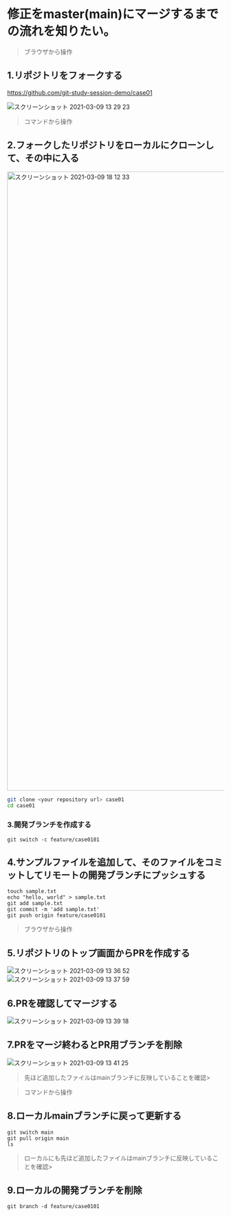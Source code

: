# 修正をmaster(main)にマージするまでの流れを知りたい。

>ブラウザから操作
## 1.リポジトリをフォークする
https://github.com/git-study-session-demo/case01

![スクリーンショット 2021-03-09 13 29 23](https://user-images.githubusercontent.com/869103/110418883-96bb9100-80db-11eb-8b64-5597f8ca3d56.png)

>コマンドから操作
## 2.フォークしたリポジトリをローカルにクローンして、その中に入る
<img width="1438" alt="スクリーンショット 2021-03-09 18 12 33" src="https://user-images.githubusercontent.com/71377103/110447498-a51da300-8103-11eb-87a8-962850d21c04.png">

```bash
git clone <your repository url> case01
cd case01
```
### 3.開発ブランチを作成する

```
git switch -c feature/case0101
```
## 4.サンプルファイルを追加して、そのファイルをコミットしてリモートの開発ブランチにプッシュする

```
touch sample.txt
echo "hello, world" > sample.txt
git add sample.txt
git commit -m 'add sample.txt'
git push origin feature/case0101
```
>ブラウザから操作
## 5.リポジトリのトップ画面からPRを作成する
![スクリーンショット 2021-03-09 13 36 52](https://user-images.githubusercontent.com/869103/110419853-71c81d80-80dd-11eb-9b07-d6fd7b2ccb3c.png)
![スクリーンショット 2021-03-09 13 37 59](https://user-images.githubusercontent.com/869103/110419872-7987c200-80dd-11eb-8e0d-a5b15c425360.png)
## 6.PRを確認してマージする
![スクリーンショット 2021-03-09 13 39 18](https://user-images.githubusercontent.com/869103/110419916-91f7dc80-80dd-11eb-89e7-94aa8cbfb9b6.png)
## 7.PRをマージ終わるとPR用ブランチを削除
![スクリーンショット 2021-03-09 13 41 25](https://user-images.githubusercontent.com/869103/110419977-afc54180-80dd-11eb-86b0-5ada1d6d4484.png)

>先ほど追加したファイルはmainブランチに反映していることを確認>

>コマンドから操作
## 8.ローカルmainブランチに戻って更新する

```
git switch main
git pull origin main
ls
```

>ローカルにも先ほど追加したファイルはmainブランチに反映していることを確認>
## 9.ローカルの開発ブランチを削除

```
git branch -d feature/case0101
```
